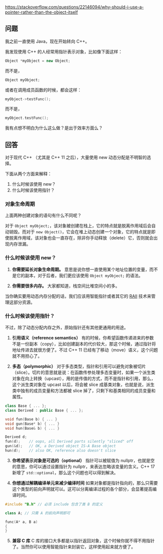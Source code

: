 <https://stackoverflow.com/questions/22146094/why-should-i-use-a-pointer-rather-than-the-object-itself>

## 问题

我之前一直使用 Java，现在开始转向 C++。

我发现使用 C++ 的人经常用指针表示对象，比如像下面这样：

```c++
Object *myObject = new Object;
```

而不是，

```c++
Object myObject;
```

或者在调用成员函数的时候，都会这样：

```c++
myObject->testFunc();
```

而不是，

```c++
myObject.testFunc();
```

我有点想不明白为什么这么做？是出于效率方面么？


## 回答

对于现代 C++ （尤其是 C++ 11 之后），大量使用 new 动态分配是不明智的选择。

下面从两个方面来解释：

1. 什么时候该使用 new？
2. 什么时候该使用指针？

### 对象生命周期

上面两种创建对象的语句有什么不同呢？

对于 `Object myObject;`，该对象被创建在栈上，它的特点就是脱离作用域后会自动销毁。而对于 `new Object()`，它会在堆上动态创建一个对象，它的特点就是即使脱离作用域，该对象也会一直存在，除非你手动释放（delete）它，否则就会出现内存泄漏。

### 什么时候该使用 new？

1. **你需要延长对象生命周期。** 意思是说你想一直使用某个地址位置的变量，而不是它的副本，对于后者，我们更应该使用 `Object myObject;` 的语法。

2. **你需要很多内存。** 大家都知道，栈空间比堆空间小的多。

当你确实要用动态内存分配的话，我们应该用智能指针或者其它的 [RAII](http://en.wikipedia.org/wiki/Resource_Acquisition_Is_Initialization) 技术来管理这部分资源。

### 什么时候该使用指针？

不过，除了动态分配内存之外，原始指针还有其他更通用的用途。

1. **引用语义（reference semantics）** 有的时候，你希望函数传递进来的参数不是一份副本（copy），比如创建副本的代价较大，那这个时候，通过指针将地址传进去就很方便了。不过 C++ 11 已经有了移动（move）语义，这个问题就不用担心了。

2. **多态（polymorphic）** 对于多态类型，指针和引用可以避免对象被切片（slice）。切片的意思就是说：在函数传参处理多态变量时，如果一个派生类对象在向上转换（upcast），用的是传值的方式，而不是指针和引用，那么，这个派生类对象在 upcast 以后，将会被 slice 成基类对象，也就是说，派生类中独有的成员变量和方法都被 slice 掉了，只剩下和基类相同的成员变量和属性。

```c++
class Base { ... };
class Derived : public Base { ... };

void fun(Base b) { ... }
void gun(Base* b) { ... }
void hun(Base& b) { ... }

Derived d;
fun(d);    // oops, all Derived parts silently "sliced" off
gun(&d);   // OK, a Derived object IS-A Base object
hun(d);    // also OK, reference also doesn't slice
```

3. **你希望表示对象是可选的（optional）** 指针可以被赋值为 nullptr，也就是空的意思，你可以通过设置指针为 nullptr，来表达忽略该变量的含义。C++ 17 新增了 `std::optional`，那么这个问题也可以得到解决。

4. **你想通过解耦编译单元来减少编译时间**  如果对象都是指针指向的，那么只需要这个类型的前向声明就可以。这可以分离编译过程的各个部分，会显著提高编译时间。

```c++
#include "B.h" // 必须 include 包含了类 B 的定义

class A; // 只需 A 的前向声明即可

func(A* a, B a)
{
}
```

5. **兼容 C 库** C 库的接口大多都是以指针返回对象，这个时候你就不得不用指针了。当然你可以使用智能指针来封装它，这样使用起来就方便了。
